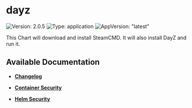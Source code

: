 # dayz

![Version: 2.0.5](https://img.shields.io/badge/Version-2.0.5-informational?style=flat-square) ![Type: application](https://img.shields.io/badge/Type-application-informational?style=flat-square) ![AppVersion: "latest"](https://img.shields.io/badge/AppVersion-"latest"-informational?style=flat-square)

This Chart will download and install SteamCMD. It will also install DayZ and run it.

## Available Documentation

- [**Changelog**](CHANGELOG)

- [**Container Security**](container-security)

- [**Helm Security**](helm-security)

